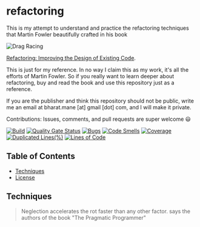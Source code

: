 # refactoring

This is my attempt to understand and practice the refactoring techniques that Martin Fowler beautifully crafted in his book 

![Drag Racing](https://martinfowler.com/books/refact2.jpg) 

[Refactoring: Improving the Design of Existing Code](https://martinfowler.com/books/refactoring.html). 

This is just for my reference. In no way I claim this as my work, it's all the efforts of Martin Fowler. So if you really want to learn deeper about refactoring, buy and read the book and use this repository just as a reference.

If you are the publisher and think this repository should not be public, write me an email at bharat.mane [at] gmail [dot] com, and I will make it private.

Contributions: Issues, comments, and pull requests are super welcome 😃


[![Build](https://github.com/bharatmane/refactoring/actions/workflows/build.yml/badge.svg)](https://github.com/bharatmane/refactoring/actions/workflows/build.yml)
[![Quality Gate Status](https://sonarcloud.io/api/project_badges/measure?project=bharatmane_refactoring&metric=alert_status)](https://sonarcloud.io/dashboard?id=bharatmane_refactoring)
[![Bugs](https://sonarcloud.io/api/project_badges/measure?project=bharatmane_refactoring&metric=bugs)](https://sonarcloud.io/dashboard?id=bharatmane_refactoring)
[![Code Smells](https://sonarcloud.io/api/project_badges/measure?project=bharatmane_refactoring&metric=code_smells)](https://sonarcloud.io/dashboard?id=bharatmane_refactoring)
[![Coverage](https://sonarcloud.io/api/project_badges/measure?project=bharatmane_refactoring&metric=coverage)](https://sonarcloud.io/dashboard?id=bharatmane_refactoring)
[![Duplicated Lines(%)](https://sonarcloud.io/api/project_badges/measure?project=bharatmane_refactoring&metric=duplicated_lines_density)](https://sonarcloud.io/dashboard?id=bharatmane_refactoring)
[![Lines of Code](https://sonarcloud.io/api/project_badges/measure?project=bharatmane_refactoring&metric=ncloc)](https://sonarcloud.io/dashboard?id=bharatmane_refactoring)


## Table of Contents ##

- [Techniques](#techniques)
- [License](#license)

## Techniques ##


> Neglection accelerates the rot faster than any other factor. says the authors of the book "The Pragmatic Programmer"
